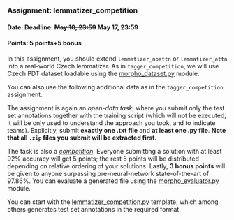 ### Assignment: lemmatizer_competition
#### Date: Deadline: ~~May 10, 23:59~~ May 17, 23:59
#### Points: 5 points+5 bonus

In this assignment, you should extend `lemmatizer_noattn` or `lemmatizer_attn`
into a real-world Czech lemmatizer. As in `tagger_competition`, we will use
Czech PDT dataset loadable using the [morpho_dataset.py](https://github.com/ufal/npfl114/tree/master/labs/09/morpho_dataset.py)
module.

You can also use the following additional data as in the `tagger_competition`
assignment.

The assignment is again an _open-data task_, where you submit only the test set annotations
together with the training script (which will not be executed, it will be
only used to understand the approach you took, and to indicate teams).
Explicitly, submit **exactly one .txt file** and **at least one .py file**.
**Note that all `.zip` files you submit will be extracted first.**

The task is also a [_competition_](#competitions). Everyone submitting
a solution with at least 92% accuracy will get 5 points; the rest 5 points will be distributed
depending on relative ordering of your solutions. Lastly, **3 bonus points**
will be given to anyone surpassing pre-neural-network state-of-the-art
of 97.86%. You can evaluate a generated file using the
[morpho_evaluator.py](https://github.com/ufal/npfl114/tree/master/labs/09/morpho_evaluator.py)
module.

You can start with the
[lemmatizer_competition.py](https://github.com/ufal/npfl114/tree/master/labs/09/lemmatizer_competition.py)
template, which among others generates test set annotations in the required format.
